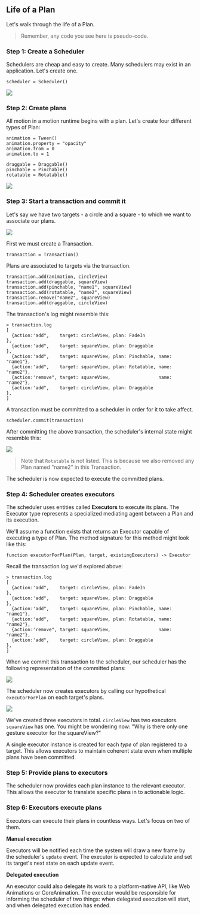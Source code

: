 ## Life of a Plan

Let's walk through the life of a Plan.

>Remember, any code you see here is pseudo-code.

### Step 1: Create a Scheduler

Schedulers are cheap and easy to create. Many schedulers may exist in an application. Let's create one.

    scheduler = Scheduler()

![](../../_assets/LifeOfAPlan-step1.svg)

### Step 2: Create plans

All motion in a motion runtime begins with a plan. Let's create four different types of Plan:

    animation = Tween()
    animation.property = "opacity"
    animation.from = 0
    animation.to = 1
    
    draggable = Draggable()
    pinchable = Pinchable()
    rotatable = Rotatable()

![](../../_assets/LifeOfAPlan-step2.svg)

### Step 3: Start a transaction and commit it

Let's say we have two targets - a circle and a square - to which we want to associate our plans.

![](../../_assets/LifeOfAPlan-step3-targets.svg)

First we must create a Transaction.

    transaction = Transaction()

Plans are associated to targets via the transaction.

    transaction.add(animation, circleView)
    transaction.add(draggable, squareView)
    transaction.add(pinchable, "name1", squareView)
    transaction.add(rotatable, "name2", squareView)
    transaction.remove("name2", squareView)
    transaction.add(draggable, circleView)

The transaction's log might resemble this:

    > transaction.log
    [
      {action:'add",    target: circleView, plan: FadeIn                  },
      {action:'add",    target: squareView, plan: Draggable               },
      {action:'add",    target: squareView, plan: Pinchable, name: "name1"},
      {action:'add",    target: squareView, plan: Rotatable, name: "name2"},
      {action:'remove", target: squareView,                  name: "name2"},
      {action:'add",    target: circleView, plan: Draggable               },
    ]


A transaction must be committed to a scheduler in order for it to take affect.

    scheduler.commit(transaction)

After committing the above transaction, the scheduler's internal state might resemble this:

![](../../_assets/TargetManagers.svg)

> Note that `Rotatable` is not listed. This is because we also removed any Plan named "name2" in this Transaction.

The scheduler is now expected to execute the committed plans.

### Step 4: Scheduler creates executors

The scheduler uses entities called **Executors** to execute its plans. The Executor type represents a specialized mediating agent between a Plan and its execution.

We'll assume a function exists that returns an Executor capable of executing a type of Plan. The method signature for this method might look like this:

    function executorForPlan(Plan, target, existingExecutors) -> Executor

Recall the transaction log we'd explored above:

    > transaction.log
    [
      {action:'add",    target: circleView, plan: FadeIn                  },
      {action:'add",    target: squareView, plan: Draggable               },
      {action:'add",    target: squareView, plan: Pinchable, name: "name1"},
      {action:'add",    target: squareView, plan: Rotatable, name: "name2"},
      {action:'remove", target: squareView,                  name: "name2"},
      {action:'add",    target: circleView, plan: Draggable               },
    ]

When we commit this transaction to the scheduler, our scheduler has the following representation of the committed plans:

![](../../_assets/TargetManagers.svg)

The scheduler now creates executors by calling our hypothetical `executorForPlan` on each target's plans.

![](../../_assets/Executors.svg)

We've created three executors in total. `circleView` has two executors. `squareView` has one. You might be wondering now: "Why is there only one gesture executor for the squareView?"

A single executor instance is created for each _type_ of plan registered to a target. This allows executors to maintain coherent state even when multiple plans have been committed.

### Step 5: Provide plans to executors

The scheduler now provides each plan instance to the relevant executor. This allows the executor to translate specific plans in to actionable logic.

### Step 6: Executors execute plans

Executors can execute their plans in countless ways. Let's focus on two of them.

**Manual execution**

Executors will be notified each time the system will draw a new frame by the scheduler's `update` event. The executor is expected to calculate and set its target's next state on each update event.

**Delegated execution**

An executor could also delegate its work to a platform-native API, like Web Animations or  CoreAnimation. The executor would be responsible for informing the scheduler of two things: when delegated execution will start, and when delegated execution has ended.

<!--

LGTM:
- appsforartists

-->